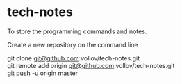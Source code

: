 tech-notes
==========

To store the programming commands and notes.

Create a new repository on the command line

git clone git@github.com:vollov/tech-notes.git<br>
git remote add origin git@github.com:vollov/tech-notes.git<br>
git push -u origin master<br>

